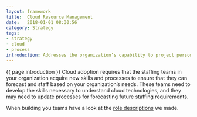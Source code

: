 ```yaml
---
layout: framework
title:  Cloud Resource Management
date:   2018-01-01 08:30:56
category: Strategy
tags:
- strategy
- cloud
- process
introduction: Addresses the organization’s capability to project personnel needs and to attract and hire the talent necessary to support the organization’s goals. 
---
```


{{ page.introduction }}
Cloud adoption requires that the staffing teams in your organization acquire
new skills and processes to ensure that they can forecast and staff based on your
organization’s needs. These teams need to develop the skills necessary to
understand cloud technologies, and they may need to update processes for
forecasting future staffing requirements.

When building you teams have a look at the [role descriptions](/roles) we made.